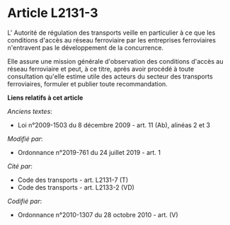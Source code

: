 # Article L2131-3

L'       Autorité de régulation des transports veille en particulier à ce que les conditions d'accès au réseau ferroviaire
par les entreprises ferroviaires n'entravent pas le développement de la concurrence. 

Elle assure une mission générale d'observation des conditions d'accès au réseau ferroviaire et peut, à ce titre, après avoir
procédé à toute consultation qu'elle estime utile des acteurs du secteur des transports ferroviaires, formuler et publier
toute recommandation.

**Liens relatifs à cet article**

_Anciens textes_:

  - Loi n°2009-1503 du 8 décembre 2009 - art. 11 (Ab), alinéas 2 et 3

_Modifié par_:

  - Ordonnance n°2019-761 du 24 juillet 2019 - art. 1

_Cité par_:

  - Code des transports - art. L2131-7 (T)
  - Code des transports - art. L2133-2 (VD)

_Codifié par_:

  - Ordonnance n°2010-1307 du 28 octobre 2010 - art. (V)
